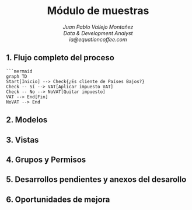 <div align="center">
<h1> Módulo de muestras
</div>
<div align="center">
    <em>Juan Pablo Vallejo Montañez</em><br>
    <em>Data & Development Analyst</em><br>
    <em>ia@equationcoffee.com</em>
</div>


## 1. Flujo completo del proceso

    ```mermaid
    graph TD
    Start[Inicio] --> Check{¿Es cliente de Países Bajos?}
    Check -- Sí --> VAT[Aplicar impuesto VAT]
    Check -- No --> NoVAT[Quitar impuesto]
    VAT --> End[Fin]
    NoVAT --> End


## 2. Modelos   

## 3. Vistas

## 4. Grupos y Permisos

## 5. Desarrollos pendientes y anexos del desarollo 

## 6. Oportunidades de mejora